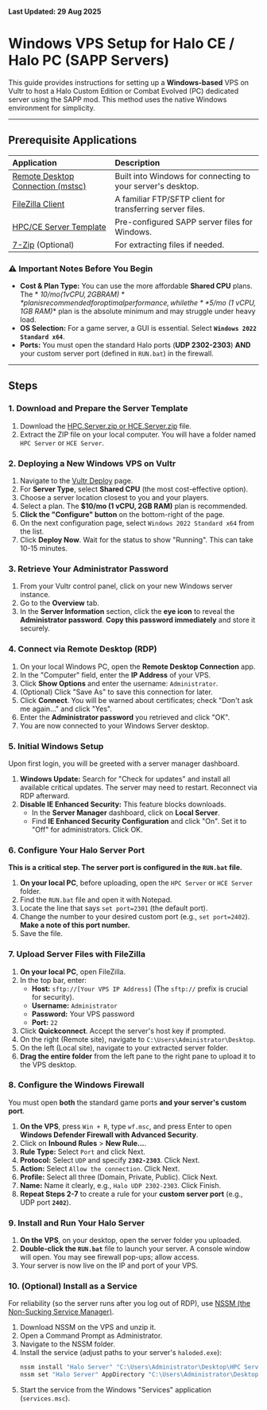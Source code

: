 **Last Updated: 29 Aug 2025**

# Windows VPS Setup for Halo CE / Halo PC (SAPP Servers)

This guide provides instructions for setting up a **Windows-based** VPS on Vultr to host a Halo Custom Edition or Combat
Evolved (PC) dedicated server using the SAPP mod. This method uses the native Windows environment for simplicity.

---

## Prerequisite Applications

| Application                                                                                                                                     | Description                                                 |
|:------------------------------------------------------------------------------------------------------------------------------------------------|:------------------------------------------------------------|
| [Remote Desktop Connection (mstsc)](https://support.microsoft.com/en-us/windows/how-to-use-remote-desktop-5fe128d5-8fb1-7a23-3b8a-41e636865e8c) | Built into Windows for connecting to your server's desktop. |
| [FileZilla Client](https://filezilla-project.org/)                                                                                              | A familiar FTP/SFTP client for transferring server files.   |
| [HPC/CE Server Template](https://github.com/Chalwk/HALO-SCRIPT-PROJECTS/releases/tag/ReadyToGo)                                                 | Pre-configured SAPP server files for Windows.               |
| [7-Zip](https://www.7-zip.org/) (Optional)                                                                                                      | For extracting files if needed.                             |

### ⚠️ Important Notes Before You Begin

- **Cost & Plan Type:** You can use the more affordable **Shared CPU** plans. The *
  *$10/mo (1 vCPU, 2GB RAM)** plan is recommended for optimal performance, while the **$5/mo (1 vCPU, 1GB RAM)** plan is
  the absolute minimum and may struggle under heavy load.
- **OS Selection:** For a game server, a GUI is essential. Select **`Windows 2022 Standard x64`**.
- **Ports:** You must open the standard Halo ports (**UDP 2302-2303**) **AND** your custom server port (defined in
  `RUN.bat`) in the firewall.

---

## Steps

### 1. Download and Prepare the Server Template

1. Download
   the [HPC.Server.zip or HCE.Server.zip](https://github.com/Chalwk/HALO-SCRIPT-PROJECTS/releases/tag/ReadyToGo) file.
2. Extract the ZIP file on your local computer. You will have a folder named `HPC Server` or `HCE Server`.

### 2. Deploying a New Windows VPS on Vultr

1. Navigate to the [Vultr Deploy](https://my.vultr.com/deploy/) page.
2. For **Server Type**, select **Shared CPU** (the most cost-effective option).
3. Choose a server location closest to you and your players.
4. Select a plan. The **$10/mo (1 vCPU, 2GB RAM)** plan is recommended.
5. **Click the "Configure" button** on the bottom-right of the page.
6. On the next configuration page, select `Windows 2022 Standard x64` from the list.
7. Click **Deploy Now**. Wait for the status to show "Running". This can take 10-15 minutes.

### 3. Retrieve Your Administrator Password

1. From your Vultr control panel, click on your new Windows server instance.
2. Go to the **Overview** tab.
3. In the **Server Information** section, click the **eye icon** to reveal the **Administrator password**. **Copy this
   password immediately** and store it securely.

### 4. Connect via Remote Desktop (RDP)

1. On your local Windows PC, open the **Remote Desktop Connection** app.
2. In the "Computer" field, enter the **IP Address** of your VPS.
3. Click **Show Options** and enter the username: `Administrator`.
4. (Optional) Click "Save As" to save this connection for later.
5. Click **Connect**. You will be warned about certificates; check "Don't ask me again..." and click "Yes".
6. Enter the **Administrator password** you retrieved and click "OK".
7. You are now connected to your Windows Server desktop.

### 5. Initial Windows Setup

Upon first login, you will be greeted with a server manager dashboard.

1. **Windows Update:** Search for "Check for updates" and install all available critical updates. The server may need to
   restart. Reconnect via RDP afterward.
2. **Disable IE Enhanced Security:** This feature blocks downloads.
    - In the **Server Manager** dashboard, click on **Local Server**.
    - Find **IE Enhanced Security Configuration** and click "On". Set it to "Off" for administrators. Click OK.

### 6. Configure Your Halo Server Port

**This is a critical step. The server port is configured in the `RUN.bat` file.**

1. **On your local PC**, before uploading, open the `HPC Server` or `HCE Server` folder.
2. Find the `RUN.bat` file and open it with Notepad.
3. Locate the line that says `set port=2301` (the default port).
4. Change the number to your desired custom port (e.g., `set port=2402`). **Make a note of this port number.**
5. Save the file.

### 7. Upload Server Files with FileZilla

1. **On your local PC**, open FileZilla.
2. In the top bar, enter:
    - **Host:** `sftp://[Your VPS IP Address]` (The `sftp://` prefix is crucial for security).
    - **Username:** `Administrator`
    - **Password:** Your VPS password
    - **Port:** `22`
3. Click **Quickconnect**. Accept the server's host key if prompted.
4. On the right (Remote site), navigate to `C:\Users\Administrator\Desktop`.
5. On the left (Local site), navigate to your extracted server folder.
6. **Drag the entire folder** from the left pane to the right pane to upload it to the VPS desktop.

### 8. Configure the Windows Firewall

You must open **both** the standard game ports **and your server's custom port**.

1. **On the VPS**, press `Win + R`, type `wf.msc`, and press Enter to open **Windows Defender Firewall with Advanced
   Security**.
2. Click on **Inbound Rules** > **New Rule...**.
3. **Rule Type:** Select `Port` and click Next.
4. **Protocol:** Select `UDP` and specify **`2302-2303`**. Click Next.
5. **Action:** Select `Allow the connection`. Click Next.
6. **Profile:** Select all three (Domain, Private, Public). Click Next.
7. **Name:** Name it clearly, e.g., `Halo UDP 2302-2303`. Click Finish.
8. **Repeat Steps 2-7** to create a rule for your **custom server port** (e.g., UDP port **`2402`**).

### 9. Install and Run Your Halo Server

1. **On the VPS**, on your desktop, open the server folder you uploaded.
2. **Double-click the `RUN.bat`** file to launch your server. A console window will open. You may see firewall pop-ups;
   allow access.
3. Your server is now live on the IP and port of your VPS.

### 10. (Optional) Install as a Service

For reliability (so the server runs after you log out of RDP),
use [NSSM (the Non-Sucking Service Manager)](https://nssm.cc/).

1. Download NSSM on the VPS and unzip it.
2. Open a Command Prompt as Administrator.
3. Navigate to the NSSM folder.
4. Install the service (adjust paths to your server's `haloded.exe`):
   ```cmd
   nssm install "Halo Server" "C:\Users\Administrator\Desktop\HPC Server\haloded.exe"
   nssm set "Halo Server" AppDirectory "C:\Users\Administrator\Desktop\HPC Server"
   ```
5. Start the service from the Windows "Services" application (`services.msc`).